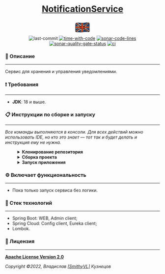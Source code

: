 <!--suppress HtmlDeprecatedAttribute -->
<div align="center">
    <h1>
        <a href="https://hogwartsschoolofmagic.github.io/NotificationService/">NotificationService</a>
    </h1>
</div>

<div align="center">
    <a href="https://github.com/HogwartsSchoolOfMagic/NotificationService/blob/master/docs/translations/README_EN.md">
        <img alt="english-version" src="https://raw.githubusercontent.com/HogwartsSchoolOfMagic/NotificationService/master/assets/languages/english.png"/>
    </a>
</div>

<div align="center">
    <img src="https://img.shields.io/github/last-commit/HogwartsSchoolOfMagic/NotificationService" height="25" alt="last-commit" />
    <a href="https://wakatime.com/@SmithyVL"><img src="https://wakatime.com/badge/github/HogwartsSchoolOfMagic/NotificationService.svg" height="25" alt="time-with-code" /></a>
    <a href="https://sonarcloud.io/code?id=HogwartsSchoolOfMagic_NotificationService"><img src="https://sonarcloud.io/api/project_badges/measure?project=HogwartsSchoolOfMagic_NotificationService&metric=ncloc" height="25" alt="sonar-code-lines" /></a>
    <a href="https://sonarcloud.io/summary/new_code?id=HogwartsSchoolOfMagic_NotificationService"><img src="https://sonarcloud.io/api/project_badges/measure?project=HogwartsSchoolOfMagic_NotificationService&metric=alert_status" height="25" alt="sonar-quality-gate-status" /></a>
    <a href="https://github.com/HogwartsSchoolOfMagic/NotificationService/actions/workflows/ci.yml"><img src="https://github.com/HogwartsSchoolOfMagic/NotificationService/actions/workflows/ci.yml/badge.svg" height="25" alt="ci" /></a>
</div>

### 📖 Описание

___

Сервис для хранения и управления уведомлениями.

### ❗ Требования

___

* **JDK**: 18 и выше.

### 📋 Инструкции по сборке и запуску

___

*Все команды выполняются в консоли. Для всех действий можно использовать IDE, но кто это знает — тот так и будет делать
и инструкция ему не нужна.*

<details style="margin-left: 40px">
   <summary><b>Клонирование репозитория</b></summary>
   <ol>
      <li>Создаем папку: <code>mkdir GitProjects</code> (имя папки может быть любым, но вам нужно будет продолжать 
использовать только его);</li>
      <li>Переходим в папку: <code>cd GitProjects</code>;</li>
      <li>Клонируем репозиторий: <code>git clone https://github.com/HogwartsSchoolOfMagic/NotificationService.git</code>;</li>
      <li>Переходим в созданную папку: <code>cd NotificationService</code>.</li>
      <li>Выполнено.</li>
   </ol>
</details>

<details style="margin-left: 40px">	
   <summary><b>Сборка проекта</b></summary>
   <p>Внутри папки: <code>NotificationService</code>, нужно выполнить команду: <code>mvn clean install</code>.</p>
</details>

<details style="margin-left: 40px">	
   <summary><b>Запуск приложения</b></summary>

   <p>После сборки приложения выполните команду: <code>mvn spring-boot:run</code>. <b>Стандартный порт: 8777</b>.</p>
</details>

### ⚙ Включает функциональность

___

- Пока только запуск сервиса без логики.

### 🔨 Стек технологий

___

- Spring Boot: WEB, Admin client;
- Spring Cloud: Config client, Eureka client;
- Lombok.

### 🎫 Лицензия

___

**[Apache License Version 2.0](https://github.com/HogwartsSchoolOfMagic/NotificationService/blob/master/LICENSE)**

_Copyright ©2022, Владислав [[SmithyVL]](https://github.com/SmithyVL) Кузнецов_